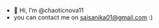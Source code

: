 - 👋 Hi, I’m @chaoticnova11
- you can contact me on saisanika01@gmail.com :)

<!---
chaoticnova11/chaoticnova11 is a ✨ special ✨ repository because its `README.md` (this file) appears on your GitHub profile.
You can click the Preview link to take a look at your changes.
--->
